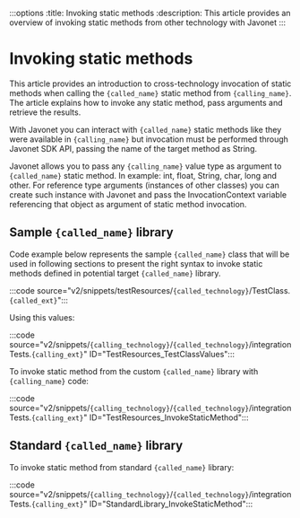 :::options
:title: Invoking static methods
:description: This article provides an overview of invoking static methods from other technology with Javonet
:::

# Invoking static methods

This article provides an introduction to cross-technology invocation of static methods when calling the `{called_name}` static method from `{calling_name}`. The article explains how to invoke any static method, pass arguments and retrieve the results.

With Javonet you can interact with `{called_name}` static methods like they were available in `{calling_name}` but invocation must be performed through Javonet SDK API, passing the name of the target method as String.

Javonet allows you to pass any `{calling_name}` value type as argument to `{called_name}` static method. In example: int, float, String, char, long and other. For reference type arguments (instances of other classes) you can create such instance with Javonet and pass the InvocationContext variable referencing that object as argument of static method invocation.

## Sample `{called_name}` library

Code example below represents the sample `{called_name}` class that will be used in following sections to present the right syntax to invoke static methods defined in potential target `{called_name}` library.

:::code source="v2/snippets/testResources/`{called_technology}`/TestClass.`{called_ext}`":::

Using this values:

:::code source="v2/snippets/`{calling_technology}`/`{called_technology}`/integrationTests.`{calling_ext}`" ID="TestResources_TestClassValues":::

To invoke static method from the custom `{called_name}` library with `{calling_name}` code:

:::code source="v2/snippets/`{calling_technology}`/`{called_technology}`/integrationTests.`{calling_ext}`" ID="TestResources_InvokeStaticMethod":::

## Standard `{called_name}` library

To invoke static method from standard `{called_name}` library:

:::code source="v2/snippets/`{calling_technology}`/`{called_technology}`/integrationTests.`{calling_ext}`" ID="StandardLibrary_InvokeStaticMethod":::
